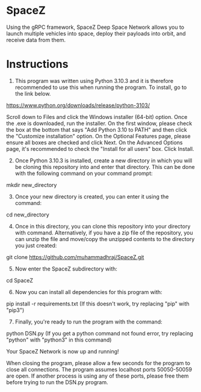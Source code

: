 # SpaceZ
Using the gRPC framework, SpaceZ Deep Space Network allows you to launch multiple vehicles into space, deploy their payloads into orbit, and receive data from them.

# Instructions
1. This program was written using Python 3.10.3 and it is therefore recommended to use this when running the program. To install, go to the link below.

https://www.python.org/downloads/release/python-3103/

Scroll down to Files and click the Windows installer (64-bit) option. Once the .exe is downloaded, run the installer. On the first window, please check the box at the bottom that says "Add Python 3.10 to PATH" and then click the "Customize installation" option. On the Optional Features page, please ensure all boxes are checked and click Next. On the Advanced Options page, it's recommended to check the "Install for all users" box. Click Install.

2. Once Python 3.10.3 is installed, create a new directory in which you will be cloning this repository into and enter that directory. This can be done with the following command on your command prompt:

mkdir new_directory

3. Once your new directory is created, you can enter it using the command:

cd new_directory

4. Once in this directory, you can clone this repository into your directory with command. Alternatively, if you have a zip file of the repository, you can unzip the file and move/copy the unzipped contents to the directory you just created:

git clone https://github.com/muhammadhraj/SpaceZ.git

5. Now enter the SpaceZ subdirectory with:

cd SpaceZ

6. Now you can install all dependencies for this program with:

pip install -r requirements.txt (If this doesn't work, try replacing "pip" with "pip3")

7. Finally, you're ready to run the program with the command:

python DSN.py (If you get a python command not found error, try replacing "python" with "python3" in this command)

Your SpaceZ Network is now up and running!

When closing the program, please allow a few seconds for the program to close all connections. The program assumes localhost ports 50050-50059 are open. If another process is using any of these ports, please free them before trying to run the DSN.py program.


